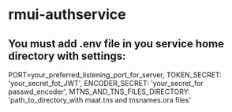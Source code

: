 # rmui-authservice

## You must add .env file in you service home directory with settings:

  PORT=your_preferred_listening_port_for_server,
  TOKEN_SECRET: 'your_secret_fot_JWT',
  ENCODER_SECRET: 'your_secret_for passwd_encoder',
  MTNS_AND_TNS_FILES_DIRECTORY: 'path_to_directory_with maat.tns and tnsnames.ora files'
